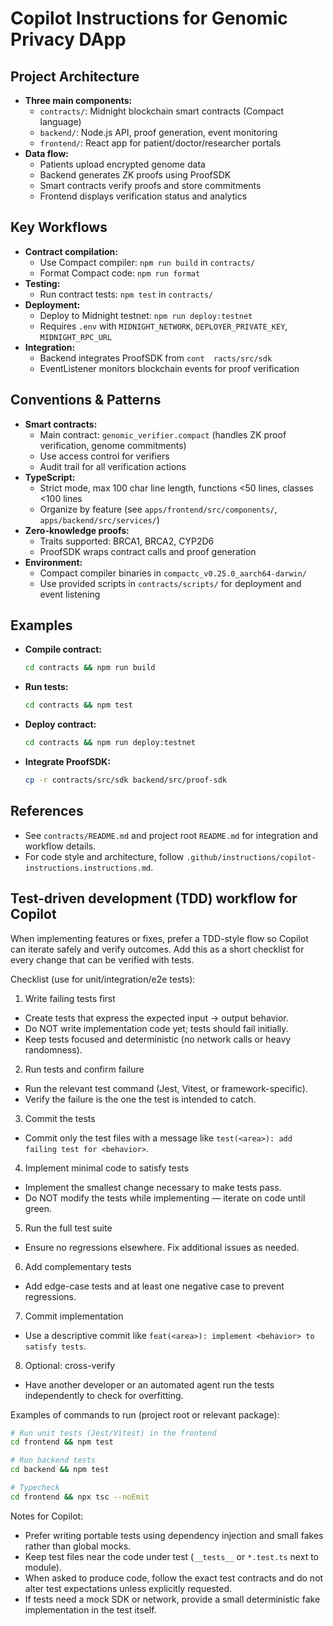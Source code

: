 # Copilot Instructions for Genomic Privacy DApp

## Project Architecture
- **Three main components:**
  - `contracts/`: Midnight blockchain smart contracts (Compact language)
  - `backend/`: Node.js API, proof generation, event monitoring
  - `frontend/`: React app for patient/doctor/researcher portals
- **Data flow:**
  - Patients upload encrypted genome data
  - Backend generates ZK proofs using ProofSDK
  - Smart contracts verify proofs and store commitments
  - Frontend displays verification status and analytics

## Key Workflows
- **Contract compilation:**
  - Use Compact compiler: `npm run build` in `contracts/`
  - Format Compact code: `npm run format`
- **Testing:**
  - Run contract tests: `npm test` in `contracts/`
- **Deployment:**
  - Deploy to Midnight testnet: `npm run deploy:testnet`
  - Requires `.env` with `MIDNIGHT_NETWORK`, `DEPLOYER_PRIVATE_KEY`, `MIDNIGHT_RPC_URL`
- **Integration:**
  - Backend integrates ProofSDK from `cont  racts/src/sdk`
  - EventListener monitors blockchain events for proof verification

## Conventions & Patterns
- **Smart contracts:**
  - Main contract: `genomic_verifier.compact` (handles ZK proof verification, genome commitments)
  - Use access control for verifiers
  - Audit trail for all verification actions
- **TypeScript:**
  - Strict mode, max 100 char line length, functions <50 lines, classes <100 lines
  - Organize by feature (see `apps/frontend/src/components/`, `apps/backend/src/services/`)
- **Zero-knowledge proofs:**
  - Traits supported: BRCA1, BRCA2, CYP2D6
  - ProofSDK wraps contract calls and proof generation
- **Environment:**
  - Compact compiler binaries in `compactc_v0.25.0_aarch64-darwin/`
  - Use provided scripts in `contracts/scripts/` for deployment and event listening

## Examples
- **Compile contract:**
  ```zsh
  cd contracts && npm run build
  ```
- **Run tests:**
  ```zsh
  cd contracts && npm test
  ```
- **Deploy contract:**
  ```zsh
  cd contracts && npm run deploy:testnet
  ```
- **Integrate ProofSDK:**
  ```zsh
  cp -r contracts/src/sdk backend/src/proof-sdk
  ```

## References
- See `contracts/README.md` and project root `README.md` for integration and workflow details.
- For code style and architecture, follow `.github/instructions/copilot-instructions.instructions.md`.

## Test-driven development (TDD) workflow for Copilot

When implementing features or fixes, prefer a TDD-style flow so Copilot can iterate safely and verify outcomes. Add this as a short checklist for every change that can be verified with tests.

Checklist (use for unit/integration/e2e tests):

1. Write failing tests first
  - Create tests that express the expected input → output behavior.
  - Do NOT write implementation code yet; tests should fail initially.
  - Keep tests focused and deterministic (no network calls or heavy randomness).

2. Run tests and confirm failure
  - Run the relevant test command (Jest, Vitest, or framework-specific).
  - Verify the failure is the one the test is intended to catch.

3. Commit the tests
  - Commit only the test files with a message like `test(<area>): add failing test for <behavior>`.

4. Implement minimal code to satisfy tests
  - Implement the smallest change necessary to make tests pass.
  - Do NOT modify the tests while implementing — iterate on code until green.

5. Run the full test suite
  - Ensure no regressions elsewhere. Fix additional issues as needed.

6. Add complementary tests
  - Add edge-case tests and at least one negative case to prevent regressions.

7. Commit implementation
  - Use a descriptive commit like `feat(<area>): implement <behavior> to satisfy tests`.

8. Optional: cross-verify
  - Have another developer or an automated agent run the tests independently to check for overfitting.

Examples of commands to run (project root or relevant package):
```bash
# Run unit tests (Jest/Vitest) in the frontend
cd frontend && npm test

# Run backend tests
cd backend && npm test

# Typecheck
cd frontend && npx tsc --noEmit
```

Notes for Copilot:
- Prefer writing portable tests using dependency injection and small fakes rather than global mocks.
- Keep test files near the code under test (`__tests__` or `*.test.ts` next to module).
- When asked to produce code, follow the exact test contracts and do not alter test expectations unless explicitly requested.
- If tests need a mock SDK or network, provide a small deterministic fake implementation in the test itself.

